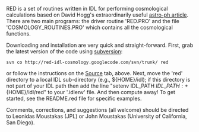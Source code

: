 RED is a set of routines written in IDL for performing cosmological calculations based on David Hogg's extraordinarily useful [astro-ph article](http://arxiv.org/abs/astro-ph/9905116).  There are two main programs: the driver routine 'RED.PRO' and the file 'COSMOLOGY\_ROUTINES.PRO' which contains all the cosmological functions.

Downloading and installation are very quick and straight-forward.  First, grab the latest version of the code using [subversion](http://subversion.tigris.org):

```
svn co http://red-idl-cosmology.googlecode.com/svn/trunk/ red
```

or follow the instructions on the [Source](http://code.google.com/p/red-idl-cosmology/source/checkout) tab, above.  Next, move the 'red' directory to a local IDL sub-directory (e.g., ${HOME}/idl); if this directory is not part of your IDL path then add the line "setenv IDL\_PATH $IDL\_PATH{:}+${HOME}/idl/red" to your '.idlenv' file.  And then compute away!  To get started, see the README.red file for specific examples.

Comments, corrections, and suggestions (all welcome) should be directed to Leonidas Moustakas (JPL) or John Moustakas (University of California, San Diego).